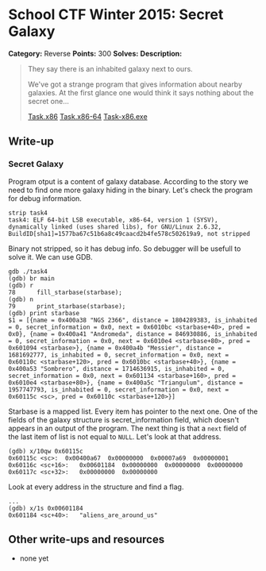 # School CTF Winter 2015: Secret Galaxy

**Category:** Reverse
**Points:** 300
**Solves:** 
**Description:**

> They say there is an inhabited galaxy next to ours.
> 
> 
> We've got a strange program that gives information about nearby galaxies. At the first glance one would think it says nothing about the secret one...
> 
> 
> [Task.x86](./task10_x86_ff48c020ee7031c05d725ccca9a4f0ddb548a79b) [Task.x86-64](./task10_x86_64_381edebcfd6c9fccf683fe8315842030591ea434) [Task-x86.exe](./task10_x86_89ec72d2e52ccd6a8fef8a95ed868187ed2f0202.exe)


## Write-up

<div><h3>Secret Galaxy</h3><p>Program otput is a content of galaxy database. According to the story we need to find one more galaxy hiding in the binary. Let's check the program for debug information.</p>
<pre><code>strip task4
task4: ELF 64-bit LSB executable, x86-64, version 1 (SYSV), dynamically linked (uses shared libs), for GNU/Linux 2.6.32, BuildID[sha1]=1577ba67c51b6a8c49caacd2b4fe578c502619a9, not stripped
</code></pre>
<p>Binary not stripped, so it has debug info. So debugger will be usefull to solve it. We can use GDB.</p>
<pre><code>gdb ./task4
(gdb) br main
(gdb) r
78      fill_starbase(starbase);
(gdb) n
79      print_starbase(starbase);
(gdb) print starbase
$1 = [{name = 0x400a38 "NGS 2366", distance = 1804289383, is_inhabited = 0, secret_information = 0x0, next = 0x6010bc &lt;starbase+40&gt;, pred = 0x0}, {name = 0x400a41 "Andromeda", distance = 846930886, is_inhabited = 0, secret_information = 0x0, next = 0x6010e4 &lt;starbase+80&gt;, pred = 0x601094 &lt;starbase&gt;}, {name = 0x400a4b "Messier", distance = 1681692777, is_inhabited = 0, secret_information = 0x0, next = 0x60110c &lt;starbase+120&gt;, pred = 0x6010bc &lt;starbase+40&gt;}, {name = 0x400a53 "Sombrero", distance = 1714636915, is_inhabited = 0, secret_information = 0x0, next = 0x601134 &lt;starbase+160&gt;, pred = 0x6010e4 &lt;starbase+80&gt;}, {name = 0x400a5c "Triangulum", distance = 1957747793, is_inhabited = 0, secret_information = 0x0, next = 0x60115c &lt;sc&gt;, pred = 0x60110c &lt;starbase+120&gt;}]
</code></pre>
<p>Starbase is a mapped list. Every item has pointer to the next one. One of the fields of the galaxy structure is secret_information field, which doesn't appears in an output of the program. The next thing is that a <code>next</code> field of the last item of list is not equal to <code>NULL</code>. Let's look at that address.</p>
<pre><code>(gdb) x/10qw 0x60115c
0x60115c &lt;sc&gt;:  0x00400a67  0x00000000  0x00007a69  0x00000001
0x60116c &lt;sc+16&gt;:   0x00601184  0x00000000  0x00000000  0x00000000
0x60117c &lt;sc+32&gt;:   0x00000000  0x00000000
</code></pre>
<p>Look at every address in the structure and find a flag.</p>
<pre><code>...
(gdb) x/1s 0x00601184
0x601184 &lt;sc+40&gt;:   "aliens_are_around_us"
</code></pre></div>

## Other write-ups and resources

* none yet
